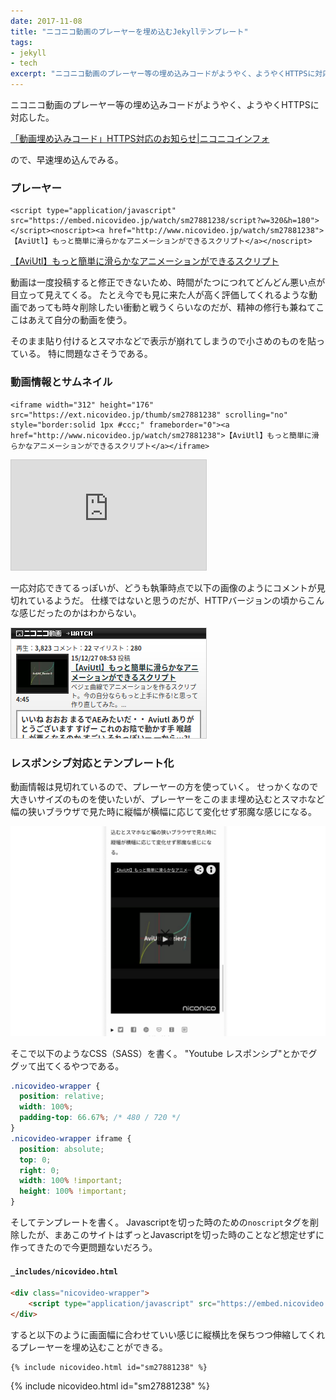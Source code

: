 ```yaml
---
date: 2017-11-08
title: "ニコニコ動画のプレーヤーを埋め込むJekyllテンプレート"
tags:
- jekyll
- tech
excerpt: "ニコニコ動画のプレーヤー等の埋め込みコードがようやく、ようやくHTTPSに対応した。ので、早速埋め込んでみる。"
---
```


ニコニコ動画のプレーヤー等の埋め込みコードがようやく、ようやくHTTPSに対応した。

[「動画埋め込みコード」HTTPS対応のお知らせ\|ニコニコインフォ](http://blog.nicovideo.jp/niconews/49321.html)

ので、早速埋め込んでみる。

### プレーヤー

```
<script type="application/javascript" src="https://embed.nicovideo.jp/watch/sm27881238/script?w=320&h=180"></script><noscript><a href="http://www.nicovideo.jp/watch/sm27881238">【AviUtl】もっと簡単に滑らかなアニメーションができるスクリプト</a></noscript>
```

<script type="application/javascript" src="https://embed.nicovideo.jp/watch/sm27881238/script?w=320&h=180"></script><noscript><a href="http://www.nicovideo.jp/watch/sm27881238">【AviUtl】もっと簡単に滑らかなアニメーションができるスクリプト</a></noscript>

動画は一度投稿すると修正できないため、時間がたつにつれてどんどん悪い点が目立って見えてくる。
たとえ今でも見に来た人が高く評価してくれるような動画であっても時々削除したい衝動と戦うくらいなのだが、精神の修行も兼ねてここはあえて自分の動画を使う。

そのまま貼り付けるとスマホなどで表示が崩れてしまうので小さめのものを貼っている。
特に問題なさそうである。

### 動画情報とサムネイル

```
<iframe width="312" height="176" src="https://ext.nicovideo.jp/thumb/sm27881238" scrolling="no" style="border:solid 1px #ccc;" frameborder="0"><a href="http://www.nicovideo.jp/watch/sm27881238">【AviUtl】もっと簡単に滑らかなアニメーションができるスクリプト</a></iframe>
```

<iframe width="312" height="176" src="https://ext.nicovideo.jp/thumb/sm27881238" scrolling="no" style="border:solid 1px #ccc;" frameborder="0"><a href="http://www.nicovideo.jp/watch/sm27881238">【AviUtl】もっと簡単に滑らかなアニメーションができるスクリプト</a></iframe>

一応対応できてるっぽいが、どうも執筆時点で以下の画像のようにコメントが見切れているようだ。
仕様ではないと思うのだが、HTTPバージョンの頃からこんな感じだったのかはわからない。

![スクショ](/assets/2017/11/08/screenshot.png)

### レスポンシブ対応とテンプレート化

動画情報は見切れているので、プレーヤーの方を使っていく。
せっかくなので大きいサイズのものを使いたいが、プレーヤーをこのまま埋め込むとスマホなど幅の狭いブラウザで見た時に縦幅が横幅に応じて変化せず邪魔な感じになる。

![スクショ](/assets/2017/11/08/longcat.png)

そこで以下のようなCSS（SASS）を書く。
"Youtube レスポンシブ"とかでググッて出てくるやつである。

```css
.nicovideo-wrapper {
  position: relative;
  width: 100%;
  padding-top: 66.67%; /* 480 / 720 */
}
.nicovideo-wrapper iframe {
  position: absolute;
  top: 0;
  right: 0;
  width: 100% !important;
  height: 100% !important;
}
```

そしてテンプレートを書く。
Javascriptを切った時のための`noscript`タグを削除したが、まあこのサイトはずっとJavascriptを切った時のことなど想定せずに作ってきたので今更問題ないだろう。

#### `_includes/nicovideo.html`

```html
<div class="nicovideo-wrapper">
    <script type="application/javascript" src="https://embed.nicovideo.jp/watch/{{ include.id }}/script"></script>
</div>
```

すると以下のように画面幅に合わせていい感じに縦横比を保ちつつ伸縮してくれるプレーヤーを埋め込むことができる。

```
{% include nicovideo.html id="sm27881238" %}
```

{% include nicovideo.html id="sm27881238" %}